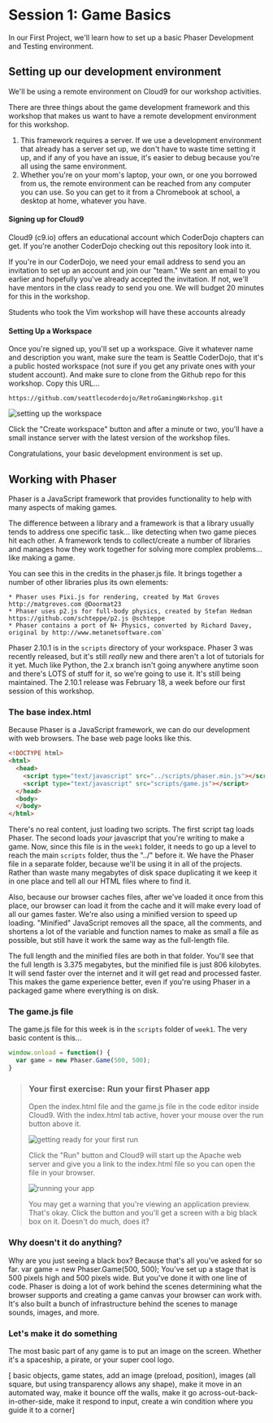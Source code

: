 # Session 1: Game Basics

In our First Project, we'll learn how to set up a basic Phaser Development and Testing environment.

## Setting up our development environment

We'll be using a remote environment on Cloud9 for our workshop activities.

There are three things about the game development framework and this workshop that makes us want to have a remote development environment for this workshop.

1. This framework requires a server. If we use a development environment that already has a server set up, we don't have to waste time setting it up, and if any of you have an issue, it's easier to debug because you're all using the same environment.
2. Whether you're on your mom's laptop, your own, or one you borrowed from us, the remote environment can be reached from any computer you can use. So you can get to it from a Chromebook at school, a desktop at home, whatever you have.

#### **Signing up for Cloud9**

Cloud9 (c9.io) offers an educational account which CoderDojo chapters can get. If you're another CoderDojo checking out this repository look into it. 

If you're in our CoderDojo, we need your email address to send you an invitation to set up an account and join our "team." We sent an email to you earlier and hopefully you've already accepted the invitation. If not, we'll have mentors in the class ready to send you one. We will budget 20 minutes for this in the workshop.

Students who took the Vim workshop will have these accounts already

#### Setting Up a Workspace

Once you're signed up, you'll set up a workspace. Give it whatever name and description you want, make sure the team is Seattle CoderDojo, that it's a public hosted workspace (not sure if you get any private ones with your student account). And make sure to clone from the Github repo for this workshop. Copy this URL...

    https://github.com/seattlecoderdojo/RetroGamingWorkshop.git

![setting up the workspace](https://raw.githubusercontent.com/seattlecoderdojo/RetroGamingWorkshop/master/week1/assets/readme/workspace.jpg)

Click the "Create workspace" button and after a minute or two, you'll have a small instance server with the latest version of the workshop files.

Congratulations, your basic development environment is set up.

## Working with Phaser

Phaser is a JavaScript framework that provides functionality to help with many aspects of making games.

The difference between a library and a framework is that a library usually tends to address one specific task... like detecting when two game pieces hit each other. A framework tends to collect/create a number of libraries and manages how they work together for solving more complex problems... like making a game.   

You can see this in the credits in the phaser.js file. It brings together a number of other libraries plus its own elements:

    * Phaser uses Pixi.js for rendering, created by Mat Groves http://matgroves.com @Doormat23
    * Phaser uses p2.js for full-body physics, created by Stefan Hedman https://github.com/schteppe/p2.js @schteppe
    * Phaser contains a port of N+ Physics, converted by Richard Davey, original by http://www.metanetsoftware.com`

Phaser 2.10.1 is in the `scripts` directory of your workspace. Phaser 3 was recently released, but it's still *really* new and there aren't a lot of tutorials for it yet. Much like Python, the 2.x branch isn't going anywhere anytime soon and there's LOTS of stuff for it, so we're going to use it. It's still being maintained. The 2.10.1 release was February 18, a week before our first session of this workshop. 

### The base index.html

Because Phaser is a JavaScript framework, we can do our development with web browsers. The base web page looks like this.

```HTML
<!DOCTYPE html>
<html>
  <head>
    <script type="text/javascript" src="../scripts/phaser.min.js"></script>
    <script type="text/javascript" src="scripts/game.js"></script>
  </head>
  <body>
  </body>
</html>
```

There's no real content, just loading two scripts. The first script tag loads Phaser. The second loads *your* javascript that you're writing to make a game. Now, since this file is in the `week1` folder, it needs to go up a level to reach the main `scripts` folder, thus the "../" before it. We have the Phaser file in a separate folder, because we'll be using it in all of the projects. Rather than waste many megabytes of disk space duplicating it we keep it in one place and tell all our HTML files where to find it.

Also, because our browser caches files, after we've loaded it once from this place, our browser can load it from the cache and it will make every load of all our games faster. We're also using a minified version to speed up loading. "Minified" JavaScript removes all the space, all the comments, and shortens a lot of the variable and function names to make as small a file as possible, but still have it work the same way as the full-length file.

The full length and the minified files are both in that folder. You'll see that the full length is 3.375 megabytes, but the minified file is just 806 kilobytes. It will send faster over the internet and it will get read and processed faster. This makes the game experience better, even if you're using Phaser in a packaged game where everything is on disk.

### The game.js file

The game.js file for this week is in the `scripts` folder of `week1`. The very basic content is this...

```javascript
window.onload = function() {
  var game = new Phaser.Game(500, 500);
}
```

 

> ### Your first exercise: Run your first Phaser app
>
> Open the index.html file and the game.js file in the code editor inside Cloud9. With the index.html tab active, hover your mouse over the run button above it.
>
> ![getting ready for your first run](https://raw.githubusercontent.com/seattlecoderdojo/RetroGamingWorkshop/master/week1/assets/readme/firstrun.jpg)
>
> Click the "Run" button and Cloud9 will start up the Apache web server and give you a link to the index.html file so you can open the file in your browser.
>
> ![running your app](https://raw.githubusercontent.com/seattlecoderdojo/RetroGamingWorkshop/master/week1/assets/readme/firstrun_server.jpg)
>
> You may get a warning that you're viewing an application preview. That's okay. Click the button and you'll get a screen with a big black box on it. Doesn't do much, does it?



### Why doesn't it do anything?

Why are you just seeing a black box? Because that's all you've asked for so far.
    var game = new Phaser.Game(500, 500);
You've set up a stage that is 500 pixels high and 500 pixels wide. But you've done it with one line of code. Phaser is doing a lot of work behind the scenes determining what the browser supports and creating a game canvas your browser can work with. It's also built a bunch of infrastructure behind the scenes to manage sounds, images, and more.

### Let's make it do something

The most basic part of any game is to put an image on the screen. Whether it's a spaceship, a pirate, or your super cool logo.

[ basic objects, game states, add an image (preload, position), images (all square, but using transparency allows any shape), make it move in an automated way, make it bounce off the walls, make it go across-out-back-in-other-side, make it respond to input, create a win condition where you guide it to a corner]

